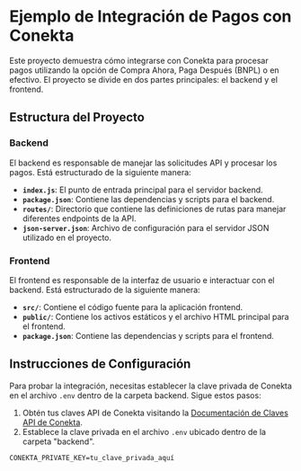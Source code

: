 # Ejemplo de Integración de Pagos con Conekta

Este proyecto demuestra cómo integrarse con Conekta para procesar pagos utilizando la opción de Compra Ahora, Paga Después (BNPL) o en efectivo. El proyecto se divide en dos partes principales: el backend y el frontend.

## Estructura del Proyecto

### Backend

El backend es responsable de manejar las solicitudes API y procesar los pagos. Está estructurado de la siguiente manera:

- **`index.js`**: El punto de entrada principal para el servidor backend.
- **`package.json`**: Contiene las dependencias y scripts para el backend.
- **`routes/`**: Directorio que contiene las definiciones de rutas para manejar diferentes endpoints de la API.
- **`json-server.json`**: Archivo de configuración para el servidor JSON utilizado en el proyecto.

### Frontend

El frontend es responsable de la interfaz de usuario e interactuar con el backend. Está estructurado de la siguiente manera:

- **`src/`**: Contiene el código fuente para la aplicación frontend.
- **`public/`**: Contiene los activos estáticos y el archivo HTML principal para el frontend.
- **`package.json`**: Contiene las dependencias y scripts para el frontend.

## Instrucciones de Configuración

Para probar la integración, necesitas establecer la clave privada de Conekta en el archivo `.env` dentro de la carpeta backend. Sigue estos pasos:

1. Obtén tus claves API de Conekta visitando la [Documentación de Claves API de Conekta](https://developers.conekta.com/docs/api-keys-producci%C3%B3n).
2. Establece la clave privada en el archivo `.env` ubicado dentro de la carpeta "backend".

```plaintext
CONEKTA_PRIVATE_KEY=tu_clave_privada_aquí
```
